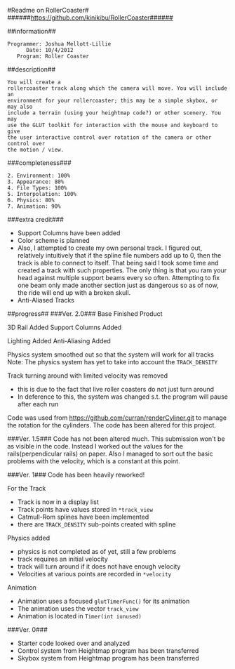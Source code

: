 #Readme on RollerCoaster#
######https://github.com/kinikibu/RollerCoaster######

##information##
```
Programmer: Joshua Mellott-Lillie
      Date: 10/4/2012
   Program: Roller Coaster
```

##description##
```
You will create a
rollercoaster track along which the camera will move. You will include an
environment for your rollercoaster; this may be a simple skybox, or may also
include a terrain (using your heightmap code?) or other scenery. You may
use the GLUT toolkit for interaction with the mouse and keyboard to give
the user interactive control over rotation of the camera or other control over
the motion / view.
```

###completeness###
```
2. Environment: 100%
3. Appearance: 80%
4. File Types: 100%
5. Interpolation: 100%
6. Physics: 80%
7. Animation: 90%
```

###extra credit###
+ Support Columns have been added
+ Color scheme is planned
+ Also, I attempted to create my own personal track. I figured out, relatively intuitively
  that if the spline file numbers add up to 0, then the track is able to connect to itself.
  That being said I took some time and created a track with such properties. The only thing
  is that you ram your head against multiple support beams every so often. Attempting to 
  fix one beam only made another section just as dangerous so as of now, the ride will end
  up with a broken skull.
+ Anti-Aliased Tracks



##progress##
###Ver. 2.0###
Base Finished Product

3D Rail Added
Support Columns Added

Lighting Added
Anti-Aliasing Added

Physics system smoothed out so that the system will work for all tracks
Note: The physics system has yet to take into account the ```TRACK_DENSITY```

Track turning around with limited velocity was removed
+ this is due to the fact that live roller coasters do not just turn around
+ In deference to this, the system was changed s.t. the program will pause after each run

Code was used from https://github.com/curran/renderCyliner.git to manage the rotation for
the cylinders. The code has been altered for this project.

###Ver. 1.5###
Code has not been altered much. This submission won't be as visible in the code.
Instead I worked out the values for the rails(perpendicular rails) on paper.
Also I managed to sort out the basic problems with the velocity, which is 
a constant at this point.

###Ver. 1###
Code has been heavily reworked!

For the Track
+ Track is now in a display list
+ Track points have values stored in ```*track_view```
+ Catmull-Rom splines have been implemented
+ there are ```TRACK_DENSITY``` sub-points created with spline

Physics added
+ physics is not completed as of yet, still a few problems
+ track requires an initial velocity
+ track will turn around if it does not have enough velocity
+ Velocities at various points are recorded in ```*velocity```

Animation
+ Animation uses a focused ```glutTimerFunc()``` for its animation
+ The animation uses the vector ```track_view```
+ Animation is located in ```Timer(int iunused)```

###Ver. 0###
+ Starter code looked over and analyzed
+ Control system from Heightmap program has been transferred
+ Skybox system from Heightmap program has been transferred
